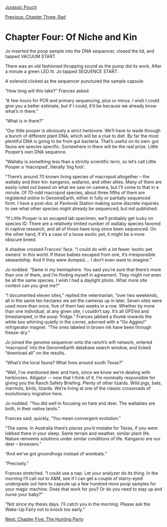 [Jurassic Pouch](README.md)

[Previous: Chapter Three: Rad](ch03.md)

# Chapter Four: Of Niche and Kin

Jo inserted the poop sample into the DNA sequencer, closed the lid, and tapped VACUUM START.

There was an old fashioned thrupping sound as the pump did its work. After a minute a green LED lit. Jo tapped SEQUENCE START.

A solenoid clicked as the sequencer punctured the sample capsule.

“How long will this take?” Frances asked.

“A few hours for PCR and primary sequencing, plus or minus. I wish I could give you a better estimate, but if I could, it’d be because we already know what’s in there.”

“What is in there?”

“Our little pooper is obviously a strict herbivore. We’ll have to wade through a bunch of different plant DNA, which will be a clue to diet. By far the most plentiful DNA is going to be from gut bacteria. That’s useful on its own: gut fauna are species specific. Somewhere in there will be the real prize. Little Pooper’s own DNA sequence.

“Wallaby is something less than a strictly scientific term, so let’s call Little Pooper a ‘macropod’, literally ‘big foot’.

“There’s around 70 known living species of macropod altogether – the wallaby and their kin: kangaroo, wallaroo, and other allies. Many of them are easily ruled out based on what we saw on camera, but I’ll come to that in a minute. Of 70-odd macropod species, about three fifths of them are registered online in GenomeEarth, either in fully or partially sequenced form. I have a post-doc at Pavlovsk Station making some discrete inquiries to see what other species might already be sequenced, but not published.

“If Little Pooper is an escaped lab specimen, we’ll probably get lucky on species ID. There are a relatively limited number of wallaby species favored in captive research, and all of those have long since been sequenced. On the other hand, if it’s a case of a loose exotic pet, it might be a more obscure breed.

A shadow crossed Frances’ face. “I could do with a lot fewer ‘exotic pet owners’ in this world. If these babies escaped from one, it’s irresponsible stewardship. And if they were dumped…. I don’t even want to imagine.”

Jo nodded. “Same in my hemisphere. You said you’re sure that there’s more than one of them, and I’m finding myself in agreement. They might not even be all the same species. I wish I had a daylight photo. What more site context can you give me?”

“I documented eleven sites,” replied the veterinarian, “over two weekends, all in the same ten hectares we set the cameras up in later. Seven sites were used more than once, five of them two weeks in a row. Whether by more than one individual, at any given site, I couldn’t say. It’s all GPS’ed and timestamped, in the poop ‘fridge.” Frances jabbed a thumb towards the white box whirring quietly in the corner, adorned with a “Go Aggies!” refrigerator magnet. “The ones labeled in brown ink have been through freeze-dry.”

Jo joined the genome sequencer onto the ranch’s wifi network, entered ‘macropod’ into the GenomeEarth database search window, and ticked “download all” on the results.

“What’s the local fauna? What lives around south Texas?”

“Well, I’ve mentioned deer and hare, since we know we’re dealing with herbivores. Alligator -- now that I think of it, I’m nominally responsible for giving you the Ranch Safety Briefing. Plenty of other lizards. Wild pigs, bats, marmots, birds, lizards. We’re living at one of the classic crossroads of evolutionary migration here.

Jo nodded. “You did well in focusing on hare and deer. The wallabies are both, in their native lands.”

Frances said, quickly, “You mean convergent evolution.”

“The same. In Australia there’s places you’d mistake for Texas, if you were lobbed there in your sleep. Same terrain and weather, similar plant life. Nature reinvents solutions under similar conditions of life. Kangaroo are our deer – browsers.”

“And we’ve got groundhogs instead of wombats.”

“Precisely.”

Frances stretched. “I could use a nap. Let your analyzer do its thing. In the morning I’ll call out to A&M, see if I can get a couple of starry-eyed undergrads out here to capsule up a few hundred more poop samples for your magic machine. Does that work for you? Or do you need to stay up and nurse your baby?”

“Not since my thesis days. I’ll catch you in the morning. Please ask the Wake-Up Fairy not to knock too early.”

[Next: Chapter Five: The Hunting Party](ch05.md)
